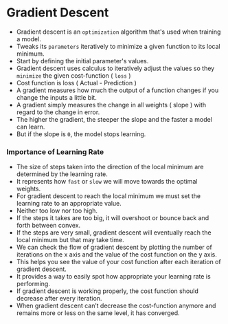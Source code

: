 # Gradient Descent

- Gradient descent is an `optimization` algorithm that's used when training a model.
- Tweaks its `parameters` iteratively to minimize a given function to its local minimum.
- Start by defining the initial parameter's values. 
- Gradient descent uses calculus to iteratively adjust the values so they `minimize` the given cost-function ( `loss` )
- Cost function is loss ( Actual - Prediction )
- A gradient measures how much the output of a function changes if you change the inputs a little bit.
- A gradient simply measures the change in all weights ( slope ) with regard to the change in error.
- The higher the gradient, the steeper the slope and the faster a model can learn.
- But if the slope is `0`, the model stops learning. 

### Importance of Learning Rate

- The size of steps taken into the direction of the local minimum are determined by the learning rate.
- It represents how `fast` or `slow` we will move towards the optimal weights.
- For gradient descent to reach the local minimum we must set the learning rate to an appropriate value.
- Neither too low nor too high. 
- If the steps it takes are too big, it will overshoot or bounce back and forth between convex.
- If the steps are very small, gradient descent will eventually reach the local minimum but that may take time.
- We can check the flow of gradient descent by plotting the number of iterations on the x axis and the value of the cost function on the y axis.
- This helps you see the value of your cost function after each iteration of gradient descent.
- It provides a way to easily spot how appropriate your learning rate is performing.
- If gradient descent is working properly, the cost function should decrease after every iteration.
- When gradient descent can’t decrease the cost-function anymore and remains more or less on the same level, it has converged.
